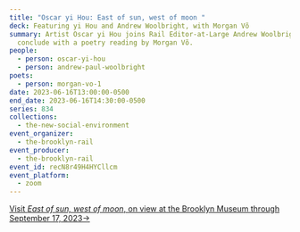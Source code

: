 ```yaml
---
title: "Oscar yi Hou: East of sun, west of moon "
deck: Featuring yi Hou and Andrew Woolbright, with Morgan Võ
summary: Artist Oscar yi Hou joins Rail Editor-at-Large Andrew Woolbright. We
  conclude with a poetry reading by Morgan Võ.
people:
  - person: oscar-yi-hou
  - person: andrew-paul-woolbright
poets:
  - person: morgan-vo-1
date: 2023-06-16T13:00:00-0500
end_date: 2023-06-16T14:30:00-0500
series: 834
collections:
  - the-new-social-environment
event_organizer:
  - the-brooklyn-rail
event_producer:
  - the-brooklyn-rail
event_id: recN8r49H4HYCllcm
event_platform:
  - zoom
---
```

[V﻿isit *East of sun, west of moon*, on view at the Brooklyn Museum through September 17, 2023→](https://www.brooklynmuseum.org/exhibitions/oscar_yi_hou)